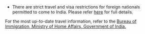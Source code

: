 - There are strict travel and visa restrictions for foreign nationals permitted to come to India. Please refer [here](https://boi.gov.in/content/advisory-travel-and-visa-restrictions-related-covid-19-1) for full details.

For the most up-to-date travel information, refer to the [Bureau of Immigration, Ministry of Home Affairs, Government of India.](https://boi.gov.in/content/advisory-travel-and-visa-restrictions-related-covid-19-1)
